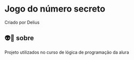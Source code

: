 <h1>Jogo do número secreto</h1>

Criado por Delius
<h2>👽👾 sobre </h2>
Projeto utilizados no curso de lógica de programação da alura
